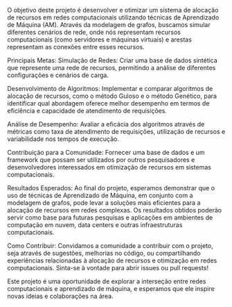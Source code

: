 O objetivo deste projeto é desenvolver e otimizar um sistema de alocação de recursos em redes computacionais utilizando técnicas de Aprendizado de Máquina (AM). Através da modelagem de grafos, buscamos simular diferentes cenários de rede, onde nós representam recursos computacionais (como servidores e máquinas virtuais) e arestas representam as conexões entre esses recursos.

Principais Metas:
Simulação de Redes: Criar uma base de dados sintética que represente uma rede de recursos, permitindo a análise de diferentes configurações e cenários de carga.

Desenvolvimento de Algoritmos: Implementar e comparar algoritmos de alocação de recursos, como o método Guloso e o método Genético, para identificar qual abordagem oferece melhor desempenho em termos de eficiência e capacidade de atendimento de requisições.

Análise de Desempenho: Avaliar a eficácia dos algoritmos através de métricas como taxa de atendimento de requisições, utilização de recursos e variabilidade nos tempos de execução.

Contribuição para a Comunidade: Fornecer uma base de dados e um framework que possam ser utilizados por outros pesquisadores e desenvolvedores interessados em otimização de recursos em sistemas computacionais.

Resultados Esperados:
Ao final do projeto, esperamos demonstrar que o uso de técnicas de Aprendizado de Máquina, em conjunto com a modelagem de grafos, pode levar a soluções mais eficientes para a alocação de recursos em redes complexas. Os resultados obtidos poderão servir como base para futuras pesquisas e aplicações em ambientes de computação em nuvem, data centers e outras infraestruturas computacionais.

Como Contribuir:
Convidamos a comunidade a contribuir com o projeto, seja através de sugestões, melhorias no código, ou compartilhando experiências relacionadas à alocação de recursos e otimização em redes computacionais. Sinta-se à vontade para abrir issues ou pull requests!

Este projeto é uma oportunidade de explorar a interseção entre redes computacionais e aprendizado de máquina, e esperamos que ele inspire novas ideias e colaborações na área.
